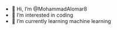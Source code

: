- 👋 Hi, I’m @MohammadAlomar8
- 👀 I’m interested in coding
- 🌱 I’m currently learning machine learning

<!---
MohammadAlomar8/MohammadAlomar8 is a ✨ special ✨ repository because its `README.md` (this file) appears on your GitHub profile.
You can click the Preview link to take a look at your changes.
--->
